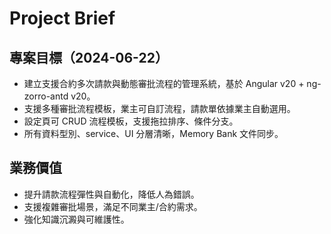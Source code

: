 # Project Brief

## 專案目標（2024-06-22）
- 建立支援合約多次請款與動態審批流程的管理系統，基於 Angular v20 + ng-zorro-antd v20。
- 支援多種審批流程模板，業主可自訂流程，請款單依據業主自動選用。
- 設定頁可 CRUD 流程模板，支援拖拉排序、條件分支。
- 所有資料型別、service、UI 分層清晰，Memory Bank 文件同步。

## 業務價值
- 提升請款流程彈性與自動化，降低人為錯誤。
- 支援複雜審批場景，滿足不同業主/合約需求。
- 強化知識沉澱與可維護性。 
